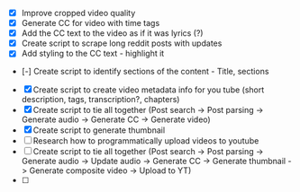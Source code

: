 - [x] Improve cropped video quality
- [x] Generate CC for video with time tags
- [x] Add the CC text to the video as if it was lyrics (?)
- [x] Create script to scrape long reddit posts with updates
- [x] Add styling to the CC text - highlight it
- [-] Create script to identify sections of the content - Title, sections
- [x] Create script to create video metadata info for you tube (short description, tags, transcription?, chapters)
- [x] Create script to tie all together (Post search -> Post parsing -> Generate audio -> Generate CC -> Generate video)
- [x] Create script to generate thumbnail
- [ ] Research how to programmatically upload videos to youtube
- [ ] Create script to tie all together (Post search -> Post parsing -> Generate audio -> Update audio -> Generate CC -> Generate thumbnail -> Generate composite video -> Upload to YT)
- [ ] 